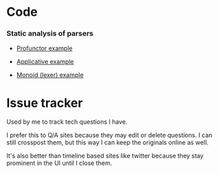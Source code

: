 # Code

### Static analysis of parsers

+ [Profunctor example](./haskell/ProfunctorParser.hs)

+ [Applicative example](./haskell/ApplicativeParser.hs)

+ [Monoid (lexer) example](./haskell/MonoidLexer.hs)

# Issue tracker

Used by me to track tech questions I have.

I prefer this to Q/A sites because they may edit or delete questions. I can still crosspost them, but this way I can keep the originals online as well.

It's also better than timeline based sites like twitter because they stay prominent in the UI until I close them.